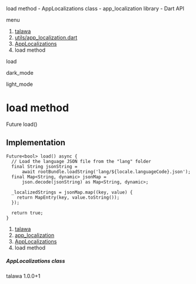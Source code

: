 




load method - AppLocalizations class - app\_localization library - Dart API







menu

1. [talawa](../../index.html)
2. [utils/app\_localization.dart](../../utils_app_localization/utils_app_localization-library.html)
3. [AppLocalizations](../../utils_app_localization/AppLocalizations-class.html)
4. load method

load


dark\_mode

light\_mode




# load method


Future<bool>
load()

## Implementation

```
Future<bool> load() async {
  // Load the language JSON file from the "lang" folder
  final String jsonString =
      await rootBundle.loadString('lang/${locale.languageCode}.json');
  final Map<String, dynamic> jsonMap =
      json.decode(jsonString) as Map<String, dynamic>;

  _localizedStrings = jsonMap.map((key, value) {
    return MapEntry(key, value.toString());
  });

  return true;
}
```

 


1. [talawa](../../index.html)
2. [app\_localization](../../utils_app_localization/utils_app_localization-library.html)
3. [AppLocalizations](../../utils_app_localization/AppLocalizations-class.html)
4. load method

##### AppLocalizations class





talawa
1.0.0+1







